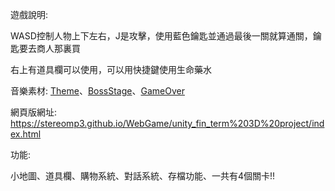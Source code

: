 遊戲說明:

WASD控制人物上下左右，J是攻擊，使用藍色鑰匙並通過最後一關就算通關，鑰匙要去商人那裏買

右上有道具欄可以使用，可以用快捷鍵使用生命藥水

音樂素材: [Theme](http://teknoaxe.com/Link_Code_3.php?q=1350&genre=Holiday)、[BossStage](http://teknoaxe.com/Link_Code_3.php?q=1204&genre=Loop)、[GameOver](https://www.youtube.com/watch?v=FQIlScbEwxM)

網頁版網址: https://stereomp3.github.io/WebGame/unity_fin_term%203D%20project/index.html

功能:

小地圖、道具欄、購物系統、對話系統、存檔功能、一共有4個關卡!!
